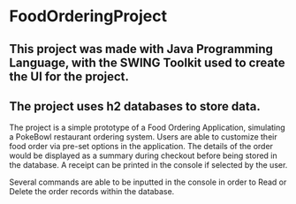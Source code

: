 # FoodOrderingProject

## This project was made with Java Programming Language, with the SWING Toolkit used to create the UI for the project.
## The project uses h2 databases to store data.

The project is a simple prototype of a Food Ordering Application, simulating a PokeBowl restaurant ordering system.
Users are able to customize their food order via pre-set options in the application. The details of the order would be displayed
as a summary during checkout before being stored in the database.
A receipt can be printed in the console if selected by the user.

Several commands are able to be inputted in the console in order to Read or Delete the order records within the database.
